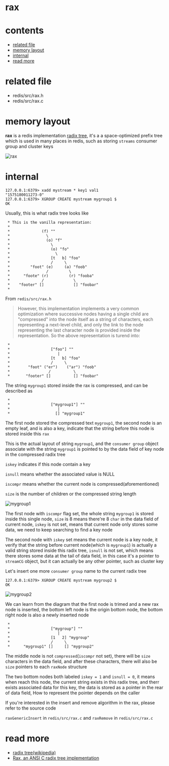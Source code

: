# rax

# contents

* [related file](#related-file)
* [memory layout](#memory-layout)
* [internal](#internal)
* [read more](#read-more)



# related file
* redis/src/rax.h
* redis/src/rax.c

# memory layout

**rax** is a redis implementation [radix tree](https://en.wikipedia.org/wiki/Radix_tree), it's a a space-optimized prefix tree which is used in many places in redis, such as storing `streams` consumer group and cluster keys

![rax](https://github.com/zpoint/Redis-Internals/blob/5.0/Object/rax/rax.png)

# internal


    127.0.0.1:6379> xadd mystream * key1 val1
    "1575180011273-0"
    127.0.0.1:6379> XGROUP CREATE mystream mygroup1 $
    OK

Usually, this is what radix tree looks like

     * This is the vanilla representation:
     *
     *              (f) ""
     *                \
     *                (o) "f"
     *                  \
     *                  (o) "fo"
     *                    \
     *                  [t   b] "foo"
     *                  /     \
     *         "foot" (e)     (a) "foob"
     *                /         \
     *      "foote" (r)         (r) "fooba"
     *              /             \
     *    "footer" []             [] "foobar"
     *

From `redis/src/rax.h`

>  However, this implementation implements a very common optimization where successive nodes having a single child are "compressed" into the node itself as a string of characters, each representing a next-level child, and only the link to the node representing the last character node is provided inside the representation. So the above representation is turend into:

     *
     *                  ["foo"] ""
     *                     |
     *                  [t   b] "foo"
     *                  /     \
     *        "foot" ("er")    ("ar") "foob"
     *                 /          \
     *       "footer" []          [] "foobar"

The string `mygroup1` stored inside the rax is compressed, and can be described as

     *
     *                  ["mygroup1"] ""
     *                     |
     *                    [] "mygroup1"

The first node stored the compressed text `mygroup1`, the second node is an empty leaf, and is also a key, indicate that the string before this node is stored inside this `rax`

This is the actual layout of string `mygroup1`, and the `consumer group` object associate with the string `mygroup1` is pointed to by the data field of key node in the compressed radix tree

`iskey` indicates if this node contain a key

`isnull` means whether the associated value is NULL

`iscompr` means whether the current node is compressed(aforementioned)

`size` is the number of children or the compressed string length

![mygroup1](https://github.com/zpoint/Redis-Internals/blob/5.0/Object/rax/mygroup1.png)

The first node with `iscompr` flag set, the whole string `mygroup1` is stored inside this single node, `size` is 8 means there're 8 `char` in the data field of current node, `iskey` is not set, means that current node only stores some data, we need to keep searching to find a key node

The second node with `iskey` set means the current node is a key node, it verify that the string before current node(which is `mygroup1`) is actually a valid string stored inside this radix tree, `isnull` is not set, which means there stores some data at the tail of data field, in this case it's a pointer to `streamCG` object, but it can actually be any other pointer, such as cluster key

Let's insert one more `consumer group` name to the current radix tree

    127.0.0.1:6379> XGROUP CREATE mystream mygroup2 $
    OK

![mygroup2](https://github.com/zpoint/Redis-Internals/blob/5.0/Object/rax/mygroup2.png)

We can learn from the diagram that the first node is trimed and a new rax node is inserted, the bottom left node is the origin bottom node, the bottom right node is also a newly inserted node

     *
     *                  ["mygroup"] ""
     *                     |
     *                  [1   2] "mygroup"
     *                  /     \
     *      "mygroup1" []     [] "mygroup2"

The middle node is not `compressed`(`iscompr` not set), there will be `size` characters in the data field, and after these characters, there will also be `size` pointers to each `raxNode` structure

The two bottom nodes both labeled `iskey = 1`  and `isnull = 0`, it means when reach this node, the current string exists in this radix tree, and therr exists associated data for this key, the data is stored as a pointer in the rear of data field, How to represent the pointer depends on the caller

If you're interested in the insert and remove algorithm in the rax, please refer to the source code

`raxGenericInsert` in `redis/src/rax.c` and `raxRemove` in `redis/src/rax.c`

# read more

* [radix tree(wikipedia)](https://en.wikipedia.org/wiki/Radix_tree)
* [Rax, an ANSI C radix tree implementation](https://github.com/antirez/rax)
